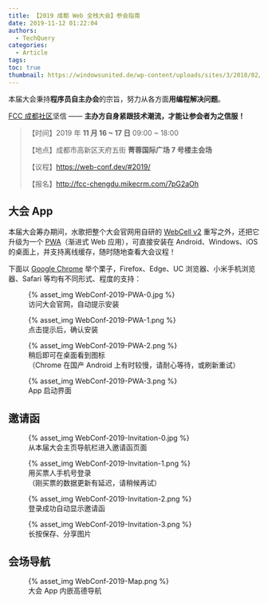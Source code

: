 ```yaml
---
title: 【2019 成都 Web 全栈大会】参会指南
date: 2019-11-12 01:22:04
authors:
  - TechQuery
categories:
  - Article
tags:
toc: true
thumbnail: https://windowsunited.de/wp-content/uploads/sites/3/2018/02/pwa.jpg
---
```


本届大会秉持**程序员自主办会**的宗旨，努力从各方面**用编程解决问题**。

[FCC 成都社区][1]坚信 —— **主办方自身紧跟技术潮流，才能让参会者为之信服！**

> 【时间】2019 年 **11 月 16 ~ 17 日** 09:00 ~ 18:00
>
> 【地点】成都市高新区天府五街 **菁蓉国际广场 7 号楼主会场**
>
> 【议程】https://web-conf.dev/#2019/
>
> 【报名】http://fcc-chengdu.mikecrm.com/7pG2aOh

## 大会 App

本届大会筹办期间，水歌把整个大会官网用自研的 [WebCell v2][2] 重写之外，还把它升级为一个 [PWA][3]（渐进式 Web 应用），可直接安装在 Android、Windows、iOS 的桌面上，并支持离线缓存，随时随地查看大会议程！

<!-- more -->

下面以 [Google Chrome][4] 举个栗子，Firefox、Edge、UC 浏览器、小米手机浏览器、Safari 等均有不同形式、程度的支持：

<figure>
    {% asset_img WebConf-2019-PWA-0.jpg %}
    <figcaption>访问大会官网，自动提示安装</figcaption>
</figure>

<figure>
    {% asset_img WebConf-2019-PWA-1.png %}
    <figcaption>点击提示后，确认安装</figcaption>
</figure>

<figure>
    {% asset_img WebConf-2019-PWA-2.png %}
    <figcaption>稍后即可在桌面看到图标</figcaption>
    <figcaption>（Chrome 在国产 Android 上有时较慢，请耐心等待，或刷新重试）</figcaption>
</figure>

<figure>
    {% asset_img WebConf-2019-PWA-3.png %}
    <figcaption>App 启动界面</figcaption>
</figure>

## 邀请函

<figure>
    {% asset_img WebConf-2019-Invitation-0.jpg %}
    <figcaption>从本届大会主页导航栏进入邀请函页面</figcaption>
</figure>

<figure>
    {% asset_img WebConf-2019-Invitation-1.png %}
    <figcaption>用买票人手机号登录</figcaption>
    <figcaption>（刚买票的数据更新有延迟，请稍候再试）</figcaption>
</figure>

<figure>
    {% asset_img WebConf-2019-Invitation-2.png %}
    <figcaption>登录成功自动显示邀请函</figcaption>
</figure>

<figure>
    {% asset_img WebConf-2019-Invitation-3.png %}
    <figcaption>长按保存、分享图片</figcaption>
</figure>

## 会场导航

<figure>
    {% asset_img WebConf-2019-Map.png %}
    <figcaption>大会 App 内嵌高德导航</figcaption>
</figure>

[1]: https://fcc-cd.tk/
[2]: https://github.com/EasyWebApp/WebCell/tree/v2/#readme
[3]: https://developers.google.cn/web/progressive-web-apps/
[4]: https://google.cn/chrome/
